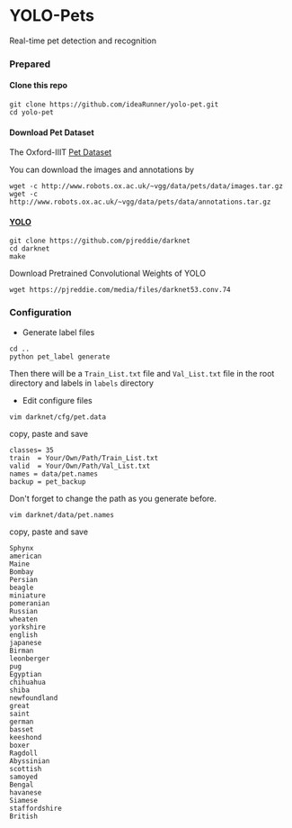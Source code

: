 # YOLO-Pets
Real-time pet detection and recognition

### Prepared

#### Clone this repo
```
git clone https://github.com/ideaRunner/yolo-pet.git
cd yolo-pet
```
#### Download Pet Dataset
The Oxford-IIIT [Pet Dataset](http://www.robots.ox.ac.uk/~vgg/data/pets/)

You can download the images and annotations by

```
wget -c http://www.robots.ox.ac.uk/~vgg/data/pets/data/images.tar.gz
wget -c http://www.robots.ox.ac.uk/~vgg/data/pets/data/annotations.tar.gz
```
#### [YOLO](https://pjreddie.com/darknet/yolo/)
```
git clone https://github.com/pjreddie/darknet
cd darknet
make
```
Download Pretrained Convolutional Weights of YOLO

`wget https://pjreddie.com/media/files/darknet53.conv.74`

### Configuration

- Generate label files

```
cd ..
python pet_label generate
```

Then there will be a `Train_List.txt` file and `Val_List.txt` file in the root directory and labels in `labels` directory


- Edit configure files

```
vim darknet/cfg/pet.data
```
copy, paste and save

```
classes= 35
train  = Your/Own/Path/Train_List.txt
valid  = Your/Own/Path/Val_List.txt
names = data/pet.names
backup = pet_backup
```
Don't forget to change the path as you generate before.

```
vim darknet/data/pet.names
```
copy, paste and save 
 
```
Sphynx
american
Maine
Bombay
Persian
beagle
miniature
pomeranian
Russian
wheaten
yorkshire
english
japanese
Birman
leonberger
pug
Egyptian
chihuahua
shiba
newfoundland
great
saint
german
basset
keeshond
boxer
Ragdoll
Abyssinian
scottish
samoyed
Bengal
havanese
Siamese
staffordshire
British
```
